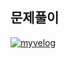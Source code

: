 ## 문제풀이

[![myvelog](https://img.shields.io/badge/1547%20풀이%20정리%20-바로가기-18D6A5)](https://velog.io/@osk3856/BOJ-JAVA-Bronze3-1547)
